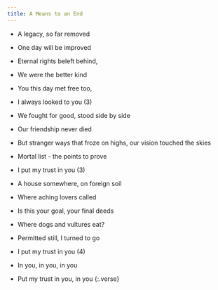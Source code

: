 ```yaml
---
title: A Means to an End
---
```


- A legacy, so far removed
- One day will be improved
- Eternal rights beleft behind,
- We were the better kind
- You this day met free too,
- I always looked to you (3)

- We fought for good,
stood side by side
- Our friendship never died
- But stranger ways that froze on highs,
our vision touched the skies
- Mortal list - the points to prove
- I put my trust in you (3)

- A house somewhere, on foreign soil
- Where aching lovers called
- Is this your goal, your final deeds
- Where dogs and vultures eat?
- Permitted still, I turned to go
- I put my trust in you (4)
- In you, in you, in you
- Put my trust in you, in you
{:.verse}

